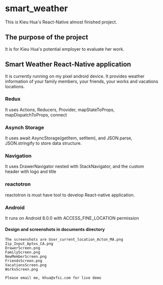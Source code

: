 # smart_weather
This is Kieu Hua's React-Native almost finished project. 

## The purpose of the project
It is for Kieu Hua's potential employer to evaluate her work.

## Smart Weather React-Native application
It is currently running on my pixel android device. It provides weather information of your 
family members, your friends, your works and vacations locations.

### Redux
It uses Actions, Reducers, Provider, mapStateToProps, mapDispatchToProps, connect

### Asynch Storage
It uses await AsyncStorage(getItem, setItem), and JSON.parse, JSON.stringify to store data structure.

### Navigation
It uses DrawerNavigator nested with StackNavigator, and the custom header with logo and title

### reactotron 
reactotron is must have tool to develop React-native application.

### Android
It runs on Android 8.0.0 with ACCESS_FINE_LOCATION permission

#### Design  and screenshots in documents directory

```
The screenshots are User_current_location_Acton_MA.png
Zip_Input_Aptos_CA.png
DrawerScreen.png
FamilyScreen.png
NewMemberScreen.png
FriendsScreen.png
VacationsScreen.png
WorksScreen.png
```

```
Please email me, khua@xfsi.com for live demo
```
